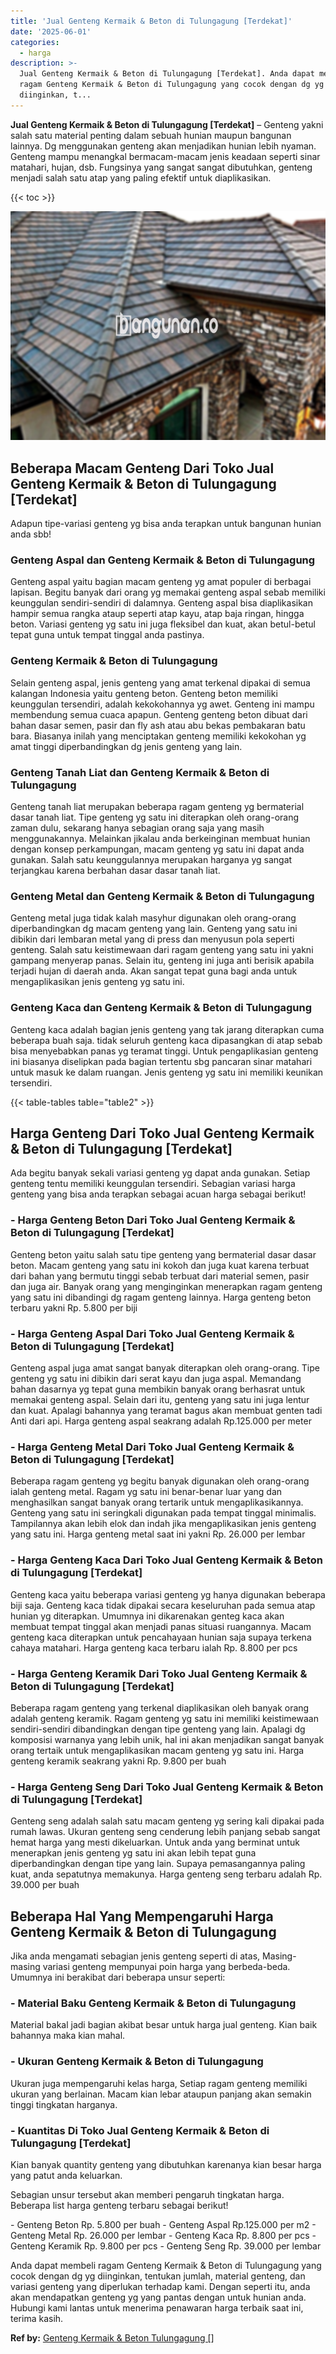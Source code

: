 ```yaml
---
title: 'Jual Genteng Kermaik & Beton di Tulungagung [Terdekat]'
date: '2025-06-01'
categories:
  - harga
description: >-
  Jual Genteng Kermaik & Beton di Tulungagung [Terdekat]. Anda dapat membeli
  ragam Genteng Kermaik & Beton di Tulungagung yang cocok dengan dg yg
  diinginkan, t...
---
```


**Jual Genteng Kermaik & Beton di Tulungagung \[Terdekat\]** – Genteng yakni salah satu material penting dalam sebuah hunian maupun bangunan lainnya. Dg menggunakan genteng akan menjadikan hunian lebih nyaman. Genteng mampu menangkal bermacam-macam jenis keadaan seperti sinar matahari, hujan, dsb. Fungsinya yang sangat sangat dibutuhkan, genteng menjadi salah satu atap yang paling efektif untuk diaplikasikan.

{{< toc >}}

![Jual Genteng Kermaik & Beton di Tulungagung [Terdekat]](/images/genteng-minimalis-murah19.png)

## Beberapa Macam Genteng Dari Toko Jual Genteng Kermaik & Beton di Tulungagung \[Terdekat\]

Adapun tipe-variasi genteng yg bisa anda terapkan untuk bangunan hunian anda sbb!

### Genteng Aspal dan Genteng Kermaik & Beton di Tulungagung

Genteng aspal yaitu bagian macam genteng yg amat populer di berbagai lapisan. Begitu banyak dari orang yg memakai genteng aspal sebab memiliki keunggulan sendiri-sendiri di dalamnya. Genteng aspal bisa diaplikasikan hampir semua rangka ataup seperti atap kayu, atap baja ringan, hingga beton. Variasi genteng yg satu ini juga fleksibel dan kuat, akan betul-betul tepat guna untuk tempat tinggal anda pastinya.

### Genteng Kermaik & Beton di Tulungagung

Selain genteng aspal, jenis genteng yang amat terkenal dipakai di semua kalangan Indonesia yaitu genteng beton. Genteng beton memiliki keunggulan tersendiri, adalah kekokohannya yg awet. Genteng ini mampu membendung semua cuaca apapun. Genteng genteng beton dibuat dari bahan dasar semen, pasir dan fly ash atau abu bekas pembakaran batu bara. Biasanya inilah yang menciptakan genteng memiliki kekokohan yg amat tinggi diperbandingkan dg jenis genteng yang lain.

### Genteng Tanah Liat dan Genteng Kermaik & Beton di Tulungagung

Genteng tanah liat merupakan beberapa ragam genteng yg bermaterial dasar tanah liat. Tipe genteng yg satu ini diterapkan oleh orang-orang zaman dulu, sekarang hanya sebagian orang saja yang masih menggunakannya. Melainkan jikalau anda berkeinginan membuat hunian dengan konsep perkampungan, macam genteng yg satu ini dapat anda gunakan. Salah satu keunggulannya merupakan harganya yg sangat terjangkau karena berbahan dasar dasar tanah liat.

### Genteng Metal dan Genteng Kermaik & Beton di Tulungagung

Genteng metal juga tidak kalah masyhur digunakan oleh orang-orang diperbandingkan dg macam genteng yang lain. Genteng yang satu ini dibikin dari lembaran metal yang di press dan menyusun pola seperti genteng. Salah satu keistimewaan dari ragam genteng yang satu ini yakni gampang menyerap panas. Selain itu, genteng ini juga anti berisik apabila terjadi hujan di daerah anda. Akan sangat tepat guna bagi anda untuk mengaplikasikan jenis genteng yg satu ini.

### Genteng Kaca dan Genteng Kermaik & Beton di Tulungagung

Genteng kaca adalah bagian jenis genteng yang tak jarang diterapkan cuma beberapa buah saja. tidak seluruh genteng kaca dipasangkan di atap sebab bisa menyebabkan panas yg teramat tinggi. Untuk pengaplikasian genteng ini biasanya diselipkan pada bagian tertentu sbg pancaran sinar matahari untuk masuk ke dalam ruangan. Jenis genteng yg satu ini memiliki keunikan tersendiri.

{{< table-tables table="table2" >}}

## Harga Genteng Dari Toko Jual Genteng Kermaik & Beton di Tulungagung \[Terdekat\]

Ada begitu banyak sekali variasi genteng yg dapat anda gunakan. Setiap genteng tentu memiliki keunggulan tersendiri. Sebagian variasi harga genteng yang bisa anda terapkan sebagai acuan harga sebagai berikut!

### \- Harga Genteng Beton Dari Toko Jual Genteng Kermaik & Beton di Tulungagung \[Terdekat\]

Genteng beton yaitu salah satu tipe genteng yang bermaterial dasar dasar beton. Macam genteng yang satu ini kokoh dan juga kuat karena terbuat dari bahan yang bermutu tinggi sebab terbuat dari material semen, pasir dan juga air. Banyak orang yang menginginkan menerapkan ragam genteng yang satu ini dibandingi dg ragam genteng lainnya. Harga genteng beton terbaru yakni Rp. 5.800 per biji

### \- Harga Genteng Aspal Dari Toko Jual Genteng Kermaik & Beton di Tulungagung \[Terdekat\]

Genteng aspal juga amat sangat banyak diterapkan oleh orang-orang. Tipe genteng yg satu ini dibikin dari serat kayu dan juga aspal. Memandang bahan dasarnya yg tepat guna membikin banyak orang berhasrat untuk memakai genteng aspal. Selain dari itu, genteng yang satu ini juga lentur dan kuat. Apalagi bahannya yang teramat bagus akan membuat genten tadi Anti dari api. Harga genteng aspal seakrang adalah Rp.125.000 per meter

### \- Harga Genteng Metal Dari Toko Jual Genteng Kermaik & Beton di Tulungagung \[Terdekat\]

Beberapa ragam genteng yg begitu banyak digunakan oleh orang-orang ialah genteng metal. Ragam yg satu ini benar-benar luar yang dan menghasilkan sangat banyak orang tertarik untuk mengaplikasikannya. Genteng yang satu ini seringkali digunakan pada tempat tinggal minimalis. Tampilannya akan lebih elok dan indah jika mengaplikasikan jenis genteng yang satu ini. Harga genteng metal saat ini yakni Rp. 26.000 per lembar

### \- Harga Genteng Kaca Dari Toko Jual Genteng Kermaik & Beton di Tulungagung \[Terdekat\]

Genteng kaca yaitu beberapa variasi genteng yg hanya digunakan beberapa biji saja. Genteng kaca tidak dipakai secara keseluruhan pada semua atap hunian yg diterapkan. Umumnya ini dikarenakan genteg kaca akan membuat tempat tinggal akan menjadi panas situasi ruangannya. Macam genteng kaca diterapkan untuk pencahayaan hunian saja supaya terkena cahaya matahari. Harga genteng kaca terbaru ialah Rp. 8.800 per pcs

### \- Harga Genteng Keramik Dari Toko Jual Genteng Kermaik & Beton di Tulungagung \[Terdekat\]

Beberapa ragam genteng yang terkenal diaplikasikan oleh banyak orang adalah genteng keramik. Ragam genteng yg satu ini memiliki keistimewaan sendiri-sendiri dibandingkan dengan tipe genteng yang lain. Apalagi dg komposisi warnanya yang lebih unik, hal ini akan menjadikan sangat banyak orang tertaik untuk mengaplikasikan macam genteng yg satu ini. Harga genteng keramik seakrang yakni Rp. 9.800 per buah

### \- Harga Genteng Seng Dari Toko Jual Genteng Kermaik & Beton di Tulungagung \[Terdekat\]

Genteng seng adalah salah satu macam genteng yg sering kali dipakai pada rumah lawas. Ukuran genteng seng cenderung lebih panjang sebab sangat hemat harga yang mesti dikeluarkan. Untuk anda yang berminat untuk menerapkan jenis genteng yg satu ini akan lebih tepat guna diperbandingkan dengan tipe yang lain. Supaya pemasangannya paling kuat, anda sepatutnya memakunya. Harga genteng seng terbaru adalah Rp. 39.000 per buah

## Beberapa Hal Yang Mempengaruhi Harga Genteng Kermaik & Beton di Tulungagung

Jika anda mengamati sebagian jenis genteng seperti di atas, Masing-masing variasi genteng mempunyai poin harga yang berbeda-beda. Umumnya ini berakibat dari beberapa unsur seperti:

### \- Material Baku Genteng Kermaik & Beton di Tulungagung

Material bakal jadi bagian akibat besar untuk harga jual genteng. Kian baik bahannya maka kian mahal.

### \- Ukuran Genteng Kermaik & Beton di Tulungagung

Ukuran juga mempengaruhi kelas harga, Setiap ragam genteng memiliki ukuran yang berlainan. Macam kian lebar ataupun panjang akan semakin tinggi tingkatan harganya.

### \- Kuantitas Di Toko Jual Genteng Kermaik & Beton di Tulungagung \[Terdekat\]

Kian banyak quantity genteng yang dibutuhkan karenanya kian besar harga yang patut anda keluarkan.

Sebagian unsur tersebut akan memberi pengaruh tingkatan harga. Beberapa list harga genteng terbaru sebagai berikut!

\- Genteng Beton Rp. 5.800 per buah - Genteng Aspal Rp.125.000 per m2 - Genteng Metal Rp. 26.000 per lembar - Genteng Kaca Rp. 8.800 per pcs - Genteng Keramik Rp. 9.800 per pcs - Genteng Seng Rp. 39.000 per lembar

Anda dapat membeli ragam Genteng Kermaik & Beton di Tulungagung yang cocok dengan dg yg diinginkan, tentukan jumlah, material genteng, dan variasi genteng yang diperlukan terhadap kami. Dengan seperti itu, anda akan mendapatkan genteng yg yang pantas dengan untuk hunian anda. Hubungi kami lantas untuk menerima penawaran harga terbaik saat ini, terima kasih.

**Ref by:**  [Genteng Kermaik & Beton  Tulungagung []](https://id.wikipedia.org/wiki/Genteng)

